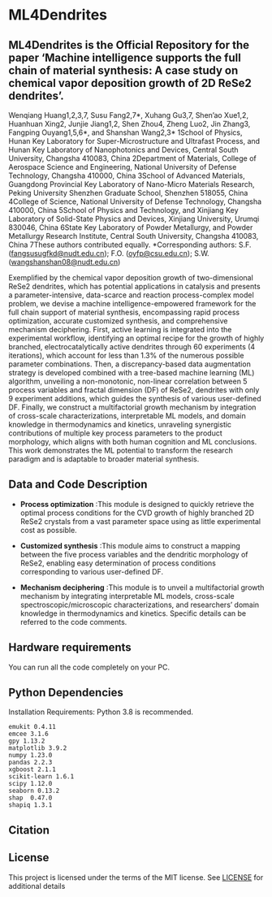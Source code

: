 # ML4Dendrites
## ML4Dendrites is the Official Repository for the paper ‘Machine intelligence supports the full chain of material synthesis: A case study on chemical vapor deposition growth of 2D ReSe2 dendrites’.

Wenqiang Huang1,2,3,7, Susu Fang2,7*, Xuhang Gu3,7, Shen’ao Xue1,2, Huanhuan Xing2, Junjie Jiang1,2, Shen Zhou4, Zheng Luo2, Jin Zhang3, Fangping Ouyang1,5,6*, and Shanshan Wang2,3*
1School of Physics, Hunan Key Laboratory for Super-Microstructure and Ultrafast Process, and Hunan Key Laboratory of Nanophotonics and Devices, Central South University, Changsha 410083, China
2Department of Materials, College of Aerospace Science and Engineering, National University of Defense Technology, Changsha 410000, China
3School of Advanced Materials, Guangdong Provincial Key Laboratory of Nano-Micro Materials Research, Peking University Shenzhen Graduate School, Shenzhen 518055, China
4College of Science, National University of Defense Technology, Changsha 410000, China 
5School of Physics and Technology, and Xinjiang Key Laboratory of Solid-State Physics and Devices, Xinjiang University, Urumqi 830046, China
6State Key Laboratory of Powder Metallurgy, and Powder Metallurgy Research Institute, Central South University, Changsha 410083, China
7These authors contributed equally.
*Corresponding authors: S.F. (fangsusugfkd@nudt.edu.cn); F.O. (oyfp@csu.edu.cn); S.W. (wangshanshan08@nudt.edu.cn)


Exemplified by the chemical vapor deposition growth of two-dimensional ReSe2 dendrites, which has potential applications in catalysis and presents a parameter-intensive, data-scarce and reaction process-complex model problem, we devise a machine intelligence-empowered framework for the full chain support of material synthesis, encompassing rapid process optimization, accurate customized synthesis, and comprehensive mechanism deciphering. First, active learning is integrated into the experimental workflow, identifying an optimal recipe for the growth of highly branched, electrocatalytically active dendrites through 60 experiments (4 iterations), which account for less than 1.3% of the numerous possible parameter combinations. Then, a discrepancy-based data augmentation strategy is developed combined with a tree-based machine learning (ML) algorithm, unveiling a non-monotonic, non-linear correlation between 5 process variables and fractal dimension (DF) of ReSe2, dendrites with only 9 experiment additions, which guides the synthesis of various user-defined DF. Finally, we construct a multifactorial growth mechanism by integration of cross-scale characterizations, interpretable ML models, and domain knowledge in thermodynamics and kinetics, unraveling synergistic contributions of multiple key process parameters to the product morphology, which aligns with both human cognition and ML conclusions. This work demonstrates the ML potential to transform the research paradigm and is adaptable to broader material synthesis.

## Data and Code Description
- **Process optimization** :This module is designed to quickly retrieve the optimal process conditions for the CVD growth of highly branched 2D ReSe2 crystals from a vast parameter space using as little experimental cost as possible.
* **Customized synthesis**  :This module aims to construct a mapping between the five process variables and the dendritic morphology of ReSe2, enabling easy determination of process conditions corresponding to various user-defined DF.
+ **Mechanism deciphering** :This module is to unveil a multifactorial growth mechanism by integrating interpretable ML models, cross-scale spectroscopic/microscopic characterizations, and researchers’ domain knowledge in thermodynamics and kinetics.
Specific details can be referred to the code comments.

## Hardware requirements
You can run all the code completely on your PC.

## Python Dependencies

Installation Requirements:
Python 3.8 is recommended.
```
emukit 0.4.11
emcee 3.1.6
gpy 1.13.2
matplotlib 3.9.2
numpy 1.23.0
pandas 2.2.3
xgboost 2.1.1
scikit-learn 1.6.1
scipy 1.12.0
seaborn 0.13.2
shap  0.47.0
shapiq 1.3.1
```
## Citation

## License
This project is licensed under the terms of the MIT license. See [LICENSE](https://github.com/csuhwq0421/ML4Dendrites/blob/main/LICENSE) for additional details
